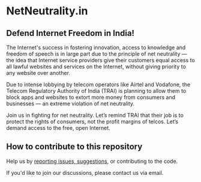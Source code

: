 # NetNeutrality.in #

## Defend Internet Freedom in India! ##

The Internet's success in fostering innovation, access to knowledge and freedom of speech is in large part due to the principle of net neutrality — the idea that Internet service providers give their customers equal access to all lawful websites and services on the Internet, without giving priority to any website over another.

Due to intense lobbying by telecom operators like Airtel and Vodafone, the Telecom Regulatory Authority of India (TRAI) is planning to allow them to block apps and websites to extort more money from consumers and businesses — an extreme violation of net neutrality.

Join us in fighting for net neutrality. Let’s remind TRAI that their job is to protect the rights of consumers, not the profit margins of telcos. Let’s demand access to the free, open Internet.

## How to contribute to this repository ##
Help us by [reporting issues, suggestions](https://github.com/netneutrality/netneutrality.in/issues), or contributing to the code.

If you'd like to join our discussions, please contact us via email.
